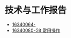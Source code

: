 # 技术与工作报告

- [16340064-]()
- [16340080-Git 常用操作](https://blog.csdn.net/Booooooby/article/details/93773871)

